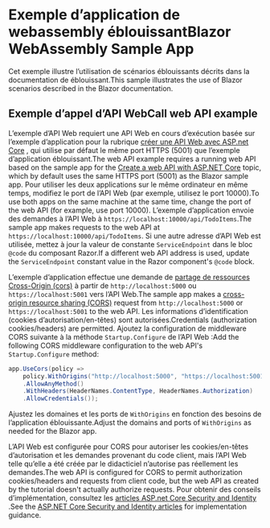 # <a name="blazor-webassembly-sample-app"></a><span data-ttu-id="35960-101">Exemple d’application de webassembly éblouissant</span><span class="sxs-lookup"><span data-stu-id="35960-101">Blazor WebAssembly Sample App</span></span>

<span data-ttu-id="35960-102">Cet exemple illustre l’utilisation de scénarios éblouissants décrits dans la documentation de éblouissant.</span><span class="sxs-lookup"><span data-stu-id="35960-102">This sample illustrates the use of Blazor scenarios described in the Blazor documentation.</span></span>

## <a name="call-web-api-example"></a><span data-ttu-id="35960-103">Exemple d’appel d’API Web</span><span class="sxs-lookup"><span data-stu-id="35960-103">Call web API example</span></span>

<span data-ttu-id="35960-104">L’exemple d’API Web requiert une API Web en cours d’exécution basée sur l’exemple d’application pour la rubrique <a href="https://docs.microsoft.com/aspnet/core/tutorials/first-web-api">créer une API Web avec ASP.net Core</a> , qui utilise par défaut le même port HTTPS (5001) que l’exemple d’application éblouissant.</span><span class="sxs-lookup"><span data-stu-id="35960-104">The web API example requires a running web API based on the sample app for the <a href="https://docs.microsoft.com/aspnet/core/tutorials/first-web-api">Create a web API with ASP.NET Core</a> topic, which by default uses the same HTTPS port (5001) as the Blazor sample app.</span></span> <span data-ttu-id="35960-105">Pour utiliser les deux applications sur le même ordinateur en même temps, modifiez le port de l’API Web (par exemple, utilisez le port 10000).</span><span class="sxs-lookup"><span data-stu-id="35960-105">To use both apps on the same machine at the same time, change the port of the web API (for example, use port 10000).</span></span> <span data-ttu-id="35960-106">L’exemple d’application envoie des demandes à l’API Web à `https://localhost:10000/api/TodoItems`.</span><span class="sxs-lookup"><span data-stu-id="35960-106">The sample app makes requests to the web API at `https://localhost:10000/api/TodoItems`.</span></span> <span data-ttu-id="35960-107">Si une autre adresse d’API Web est utilisée, mettez à jour la valeur de constante `ServiceEndpoint` dans le bloc `@code` du composant Razor.</span><span class="sxs-lookup"><span data-stu-id="35960-107">If a different web API address is used, update the `ServiceEndpoint` constant value in the Razor component's `@code` block.</span></span></p>

<span data-ttu-id="35960-108">L’exemple d’application effectue une demande de <a href="https://docs.microsoft.com/aspnet/core/security/cors">partage de ressources Cross-Origin (cors)</a> à partir de `http://localhost:5000` ou `https://localhost:5001` vers l’API Web.</span><span class="sxs-lookup"><span data-stu-id="35960-108">The sample app makes a <a href="https://docs.microsoft.com/aspnet/core/security/cors">cross-origin resource sharing (CORS)</a> request from `http://localhost:5000` or `https://localhost:5001` to the web API.</span></span> <span data-ttu-id="35960-109">Les informations d’identification (cookies d’autorisation/en-têtes) sont autorisées.</span><span class="sxs-lookup"><span data-stu-id="35960-109">Credentials (authorization cookies/headers) are permitted.</span></span> <span data-ttu-id="35960-110">Ajoutez la configuration de middleware CORS suivante à la méthode `Startup.Configure` de l’API Web :</span><span class="sxs-lookup"><span data-stu-id="35960-110">Add the following CORS middleware configuration to the web API's `Startup.Configure` method:</span></span></p>

```csharp
app.UseCors(policy => 
    policy.WithOrigins("http://localhost:5000", "https://localhost:5001")
    .AllowAnyMethod()
    .WithHeaders(HeaderNames.ContentType, HeaderNames.Authorization)
    .AllowCredentials());
```

<span data-ttu-id="35960-111">Ajustez les domaines et les ports de `WithOrigins` en fonction des besoins de l’application éblouissante.</span><span class="sxs-lookup"><span data-stu-id="35960-111">Adjust the domains and ports of `WithOrigins` as needed for the Blazor app.</span></span>

<span data-ttu-id="35960-112">L’API Web est configurée pour CORS pour autoriser les cookies/en-têtes d’autorisation et les demandes provenant du code client, mais l’API Web telle qu’elle a été créée par le didacticiel n’autorise pas réellement les demandes.</span><span class="sxs-lookup"><span data-stu-id="35960-112">The web API is configured for CORS to permit authorization cookies/headers and requests from client code, but the web API as created by the tutorial doesn't actually authorize requests.</span></span> <span data-ttu-id="35960-113">Pour obtenir des conseils d’implémentation, consultez les <a href="https://docs.microsoft.com/aspnet/core/security/">articles ASP.net Core Security and Identity</a> .</span><span class="sxs-lookup"><span data-stu-id="35960-113">See the <a href="https://docs.microsoft.com/aspnet/core/security/">ASP.NET Core Security and Identity articles</a> for implementation guidance.</span></span>
